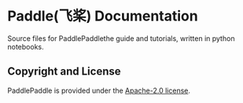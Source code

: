 # Paddle(飞桨) Documentation

Source files for PaddlePaddlethe guide and tutorials, written in python notebooks.

## Copyright and License
PaddlePaddle is provided under the [Apache-2.0 license](LICENSE).

